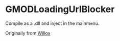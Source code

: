 # GMODLoadingUrlBlocker

Compile as a .dll and inject in the mainmenu.

Originally from [Willox](https://github.com/Wiox/)
